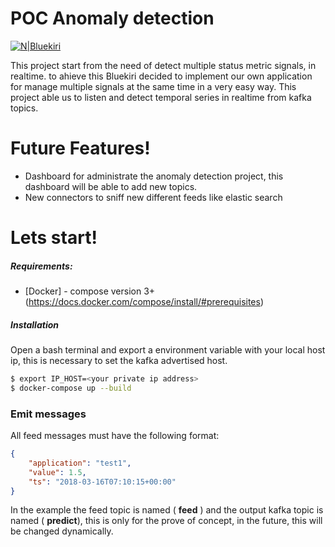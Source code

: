 # POC Anomaly detection

[![N|Bluekiri](https://cldup.com/dTxpPi9lDf.thumb.png)](http://bluekiri.com)

This project start from the need of detect multiple status metric signals, in realtime. to ahieve this Bluekiri decided to implement our own application for manage multiple signals at the same time in a very easy way. This project able us to listen and detect temporal series in realtime from kafka topics.



# Future Features!

  - Dashboard for administrate the anomaly detection project, this dashboard will be able to add new topics. 
  - New connectors to sniff new different feeds like elastic search


# Lets start!

##### Requirements:
* [Docker] - compose version 3+ (https://docs.docker.com/compose/install/#prerequisites)

##### Installation

Open a bash terminal and export a environment variable with your local host ip, this is necessary to set the kafka advertised host.

```sh
$ export IP_HOST=<your private ip address>
$ docker-compose up --build
```

### Emit messages

All feed messages must have the following format:
```json
{
    "application": "test1",
    "value": 1.5,
    "ts": "2018-03-16T07:10:15+00:00"
}
```
In the example the feed topic is named ( **feed** ) and the output kafka topic is named ( **predict**), this is only for the prove of concept, in the future, this will be changed dynamically.